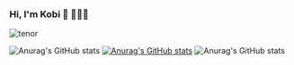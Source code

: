 ### Hi, I'm Kobi 👋 🧑🏻‍💻
  

![tenor](https://user-images.githubusercontent.com/73976733/101908559-ecf46300-3bc4-11eb-9798-b0da91781ac5.gif)



  

<!--
**KobiSaada/KobiSaada** is a ✨ _special_ ✨ repository because its `README.md` (this file) appears on your GitHub profile.

Here are some ideas to get you started:

- 🔭 I’m currently working on ...
- 🌱 I’m currently learning ...
- 👯 I’m looking to collaborate on ...
- 🤔 I’m looking for help with ...
- 💬 Ask me about ...
- 📫 How to reach me: ...
- 😄 Pronouns: ...
- ⚡ Fun fact: ...
-->
![Anurag's GitHub stats](https://github-readme-stats.vercel.app/api?username=KobiSaada&show_icons=true&theme=radical)
[![Anurag's GitHub stats](https://github-readme-stats.vercel.app/api?username=KobiSaada)](https://github.com/KobiSaada/github-readme-stats)
![Anurag's GitHub stats](https://github-readme-stats.vercel.app/api?username=KobiSaada&show_icons=true)



